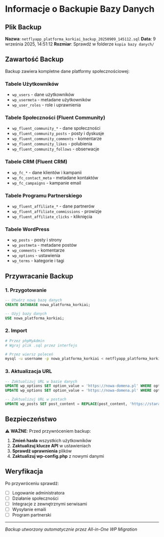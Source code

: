 # Informacje o Backupie Bazy Danych

## Plik Backup

**Nazwa**: `netflyapp_platforma_korkiai_backup_20250909_145112.sql`
**Data**: 9 września 2025, 14:51:12
**Rozmiar**: Sprawdź w folderze `kopia bazy danych/`

## Zawartość Backup

Backup zawiera kompletne dane platformy społecznościowej:

### Tabele Użytkowników
- `wp_users` - dane użytkowników
- `wp_usermeta` - metadane użytkowników
- `wp_user_roles` - role i uprawnienia

### Tabele Społeczności (Fluent Community)
- `wp_fluent_community_*` - dane społeczności
- `wp_fluent_community_posts` - posty i dyskusje
- `wp_fluent_community_comments` - komentarze
- `wp_fluent_community_likes` - polubienia
- `wp_fluent_community_follows` - obserwacje

### Tabele CRM (Fluent CRM)
- `wp_fc_*` - dane klientów i kampanii
- `wp_fc_contact_meta` - metadane kontaktów
- `wp_fc_campaigns` - kampanie email

### Tabele Programu Partnerskiego
- `wp_fluent_affiliate_*` - dane partnerów
- `wp_fluent_affiliate_commissions` - prowizje
- `wp_fluent_affiliate_clicks` - kliknięcia

### Tabele WordPress
- `wp_posts` - posty i strony
- `wp_postmeta` - metadane postów
- `wp_comments` - komentarze
- `wp_options` - ustawienia
- `wp_terms` - kategorie i tagi

## Przywracanie Backup

### 1. Przygotowanie
```sql
-- Utwórz nową bazę danych
CREATE DATABASE nowa_platforma_korkiai;

-- Użyj bazy danych
USE nowa_platforma_korkiai;
```

### 2. Import
```bash
# Przez phpMyAdmin
# Wgraj plik .sql przez interfejs

# Przez wiersz poleceń
mysql -u username -p nowa_platforma_korkiai < netflyapp_platforma_korkiai_backup_20250909_145112.sql
```

### 3. Aktualizacja URL
```sql
-- Zaktualizuj URL w bazie danych
UPDATE wp_options SET option_value = 'https://nowa-domena.pl' WHERE option_name = 'home';
UPDATE wp_options SET option_value = 'https://nowa-domena.pl' WHERE option_name = 'siteurl';

-- Zaktualizuj URL w postach
UPDATE wp_posts SET post_content = REPLACE(post_content, 'https://stara-domena.pl', 'https://nowa-domena.pl');
```

## Bezpieczeństwo

⚠️ **WAŻNE**: Przed przywróceniem backup:
1. **Zmień hasła** wszystkich użytkowników
2. **Zaktualizuj klucze API** w ustawieniach
3. **Sprawdź uprawnienia** plików
4. **Zaktualizuj wp-config.php** z nowymi danymi

## Weryfikacja

Po przywróceniu sprawdź:
- [ ] Logowanie administratora
- [ ] Działanie społeczności
- [ ] Integracje z zewnętrznymi serwisami
- [ ] Wysyłanie emaili
- [ ] Program partnerski

---

*Backup utworzony automatycznie przez All-in-One WP Migration*